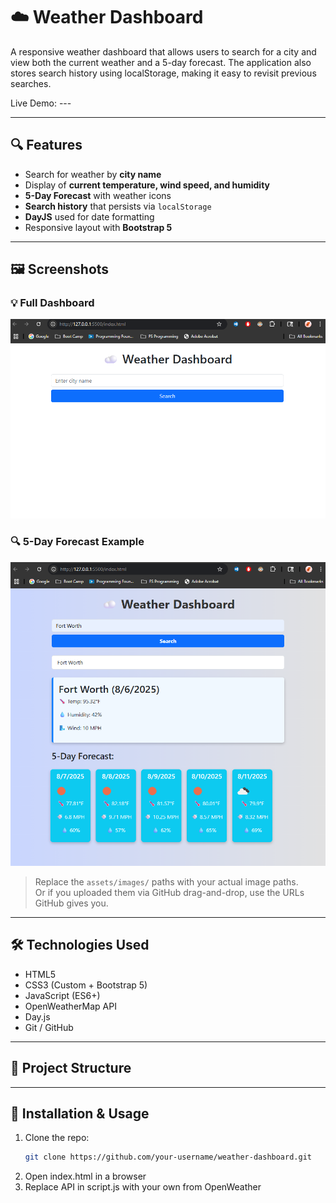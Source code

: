 # ☁️ Weather Dashboard

A responsive weather dashboard that allows users to search for a city and view both the current weather and a 5-day forecast. The application also stores search history using localStorage, making it easy to revisit previous searches.

Live Demo: ---

---

## 🔍 Features

- Search for weather by **city name**
- Display of **current temperature, wind speed, and humidity**
- **5-Day Forecast** with weather icons
- **Search history** that persists via `localStorage`
- **DayJS** used for date formatting
- Responsive layout with **Bootstrap 5**

---

## 🖼️ Screenshots

### 💡 Full Dashboard
![Weather Dashboard UI](assets/images/screenshot1.png)

### 🔍 5-Day Forecast Example
![Forecast Cards](assets/images/screenshot2.png)

> Replace the `assets/images/` paths with your actual image paths.  
> Or if you uploaded them via GitHub drag-and-drop, use the URLs GitHub gives you.

---

## 🛠️ Technologies Used

- HTML5
- CSS3 (Custom + Bootstrap 5)
- JavaScript (ES6+)
- OpenWeatherMap API
- Day.js
- Git / GitHub

---

## 📁 Project Structure

---

## 🚀 Installation & Usage

1. Clone the repo:
   ```bash
   git clone https://github.com/your-username/weather-dashboard.git
2. Open index.html in a browser
3. Replace API in script.js with your own from OpenWeather
